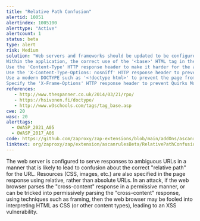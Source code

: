 ```yaml
---
title: "Relative Path Confusion"
alertid: 10051
alertindex: 1005100
alerttype: "Active"
alertcount: 1
status: beta
type: alert
risk: Medium
solution: "Web servers and frameworks should be updated to be configured to not serve responses to ambiguous URLs in such a way that the relative path of such URLs could be mis-interpreted by components on either the client side, or server side.
Within the application, the correct use of the '<base>' HTML tag in the HTTP response will unambiguously specify the base URL for all relative URLs in the document.
Use the 'Content-Type' HTTP response header to make it harder for the attacker to force the web browser to mis-interpret the content type of the response.
Use the 'X-Content-Type-Options: nosniff' HTTP response header to prevent the web browser from 'sniffing' the content type of the response.
Use a modern DOCTYPE such as '<!doctype html>' to prevent the page from being rendered in the web browser using 'Quirks Mode', since this results in the content type being ignored by the web browser.
Specify the 'X-Frame-Options' HTTP response header to prevent Quirks Mode from being enabled in the web browser using framing attacks. "
references:
   - http://www.thespanner.co.uk/2014/03/21/rpo/
   - https://hsivonen.fi/doctype/
   - http://www.w3schools.com/tags/tag_base.asp
cwe: 20
wasc: 20
alerttags: 
  - OWASP_2021_A05
  - OWASP_2017_A06
code: https://github.com/zaproxy/zap-extensions/blob/main/addOns/ascanrulesBeta/src/main/java/org/zaproxy/zap/extension/ascanrulesBeta/RelativePathConfusionScanRule.java
linktext: org/zaproxy/zap/extension/ascanrulesBeta/RelativePathConfusionScanRule.java
---
```

The web server is configured to serve responses to ambiguous URLs in a manner that is likely to lead to confusion about the correct "relative path" for the URL. Resources (CSS, images, etc.) are also specified in the page response using relative, rather than absolute URLs. In an attack, if the web browser parses the "cross-content" response in a permissive manner, or can be tricked into permissively parsing the "cross-content" response, using techniques such as framing, then the web browser may be fooled into interpreting HTML as CSS (or other content types), leading to an XSS vulnerability.
